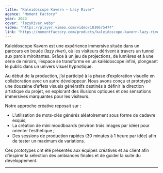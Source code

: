 ```yaml
---
title: "Kaleidoscope Kavern – Lazy River"
agence: "Moment Factory"
year: 2023
cover: "lazyRiver.webp"
video: "https://player.vimeo.com/video/1010675474"
link: "https://momentfactory.com/products/kaleidoscope-kavern-lazy-river"
---
```


Kaleidoscope Kavern est une expérience immersive située dans un parcours en bouée (_lazy river_), où les visiteurs dérivent à travers un tunnel aux parois miroitantes. Grâce à un jeu de projections, de lumières et à une série de miroirs, l’espace se transforme en un kaléidoscope infini, plongeant le public dans un univers visuel hypnotique.

Au début de la production, j’ai participé à la phase d’exploration visuelle en collaboration avec un autre développeur. Nous avons conçu et prototypé une douzaine d’effets visuels génératifs destinés à définir la direction artistique du projet, en explorant des illusions optiques et des sensations immersives marquantes pour les visiteurs.

Notre approche créative reposait sur :

- L’utilisation de mots-clés générés aléatoirement sous forme de cadavre exquis;
- La création de mini moodboards (environ trois images par idée) pour orienter l’esthétique ;
- Des sessions de production rapides (30 minutes à 1 heure par idée) afin de tester un maximum de variations.

Ces prototypes ont été présentés aux équipes créatives et au client afin d’inspirer la sélection des ambiances finales et de guider la suite du développement.

---
